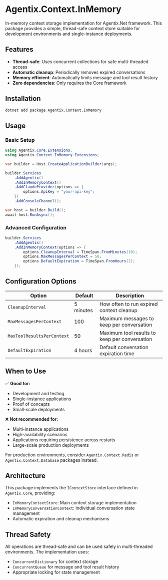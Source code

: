 # Agentix.Context.InMemory

In-memory context storage implementation for Agentix.Net framework. This package provides a simple, thread-safe context store suitable for development environments and single-instance deployments.

## Features

- **Thread-safe**: Uses concurrent collections for safe multi-threaded access
- **Automatic cleanup**: Periodically removes expired conversations
- **Memory efficient**: Automatically limits message and tool result history
- **Zero dependencies**: Only requires the Core framework

## Installation

```bash
dotnet add package Agentix.Context.InMemory
```

## Usage

### Basic Setup

```csharp
using Agentix.Core.Extensions;
using Agentix.Context.InMemory.Extensions;

var builder = Host.CreateApplicationBuilder(args);

builder.Services
    .AddAgentix()
    .AddInMemoryContext()
    .AddClaudeProvider(options => {
        options.ApiKey = "your-api-key";
    })
    .AddConsoleChannel();

var host = builder.Build();
await host.RunAsync();
```

### Advanced Configuration

```csharp
builder.Services
    .AddAgentix()
    .AddInMemoryContext(options => {
        options.CleanupInterval = TimeSpan.FromMinutes(10);
        options.MaxMessagesPerContext = 50;
        options.DefaultExpiration = TimeSpan.FromHours(2);
    });
```

## Configuration Options

| Option | Default | Description |
|--------|---------|-------------|
| `CleanupInterval` | 5 minutes | How often to run expired context cleanup |
| `MaxMessagesPerContext` | 100 | Maximum messages to keep per conversation |
| `MaxToolResultsPerContext` | 50 | Maximum tool results to keep per conversation |
| `DefaultExpiration` | 4 hours | Default conversation expiration time |

## When to Use

✅ **Good for:**
- Development and testing
- Single-instance applications
- Proof of concepts
- Small-scale deployments

❌ **Not recommended for:**
- Multi-instance applications
- High-availability scenarios
- Applications requiring persistence across restarts
- Large-scale production deployments

For production environments, consider `Agentix.Context.Redis` or `Agentix.Context.Database` packages instead.

## Architecture

This package implements the `IContextStore` interface defined in `Agentix.Core`, providing:

- `InMemoryContextStore`: Main context storage implementation
- `InMemoryConversationContext`: Individual conversation state management
- Automatic expiration and cleanup mechanisms

## Thread Safety

All operations are thread-safe and can be used safely in multi-threaded environments. The implementation uses:

- `ConcurrentDictionary` for context storage
- `ConcurrentQueue` for message and tool result history
- Appropriate locking for state management 
